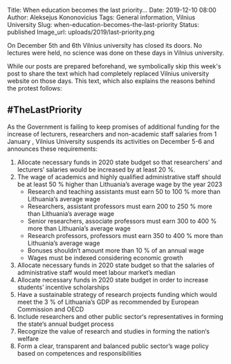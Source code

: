 Title: When education becomes the last priority...
Date: 2019-12-10 08:00
Author: Aleksejus Kononovicius
Tags: General information, Vilnius University
Slug: when-education-becomes-the-last-priority
Status: published
Image_url: uploads/2019/last-priority.png

On December 5th and 6th Vilnius university has closed its doors. No lectures
were held, no science was done on these days in Vilnius university.

While our posts are prepared beforehand, we symbolically skip this week's post
to share the text which had completely replaced Vilnius university website on
those days. This text, which also explains the reasons behind the protest
follows:

## \#TheLastPriority

As the Government is failing to keep promises of additional funding for the
increase of lecturers, researchers and non-academic staff salaries from 1
January , Vilnius University suspends its activities on December 5-6 and
announces these requirements:

1. Allocate necessary funds in 2020 state budget so that researchers’ and
lecturers’ salaries would be increased by at least 20 %.
1. The wage of academics and highly qualified administrative staff should be at
least 50 % higher than Lithuania’s average wage by the year 2023
    * Research and teaching assistants must earn 50 to 100 % more than
    Lithuania‘s average wage
    * Researchers, assistant professors must earn 200 to 250 % more than
    Lithuania’s average wage
    * Senior researchers, associate professors must earn 300 to 400 % more than
    Lithuania’s average wage
    * Research professors, professors must earn 350 to 400 % more than
    Lithuania’s average wage
    * Bonuses shouldn’t amount more than 10 % of an annual wage
    * Wages must be indexed considering economic growth
1. Allocate necessary funds in 2020 state budget so that the salaries of
administrative staff would meet labour market’s median
1. Allocate necessary funds in 2020 state budget in order to increase students’
incentive scholarships
1. Have a sustainable strategy of research projects funding which would meet
the 3 % of Lithuania’s GDP as recommended by European Commission and OECD
1. Include researchers and other public sector‘s representatives in forming the
state‘s annual budget process
1. Recognize the value of research and studies in forming the nation‘s welfare
1. Form a clear, transparent and balanced public sector’s wage policy based on
competences and responsibilities

